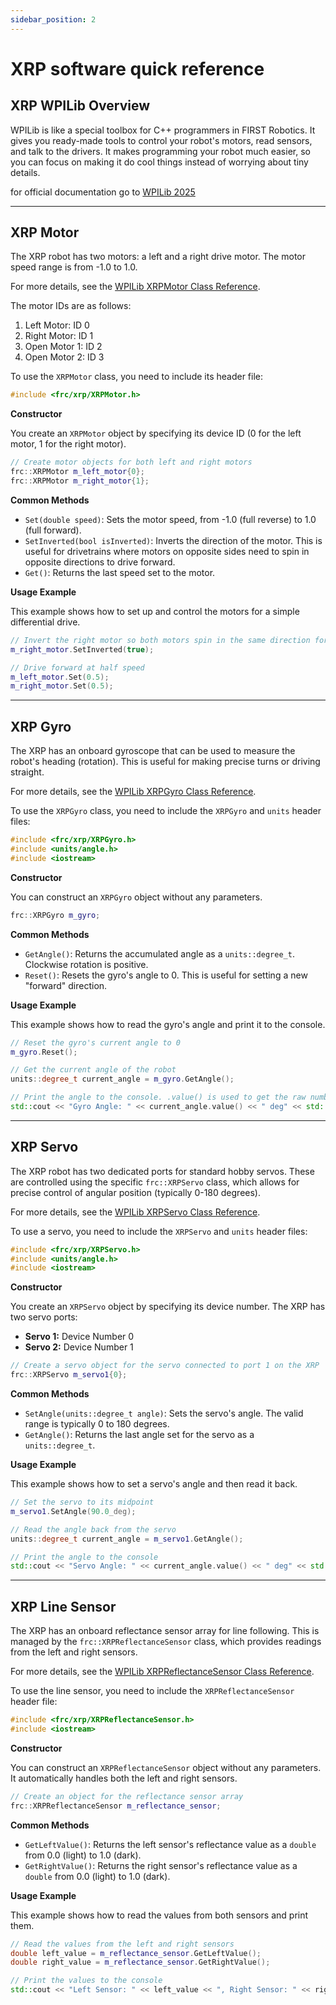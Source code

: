 ```yaml
---
sidebar_position: 2
---
```

# XRP software quick reference

## XRP WPILib Overview 
 WPILib is like a special toolbox for C++ programmers in FIRST Robotics. It gives you ready-made tools to control your robot's motors, read sensors, and talk to the drivers. It makes programming your robot much easier, so you can focus on making it do cool things instead of worrying about tiny details.  

 for official documentation go to [WPILib 2025](https://github.wpilib.org/allwpilib/docs/release/cpp/classfrc_1_1_x_r_p_gyro.html)  

---

## XRP Motor

 The XRP robot has two motors: a left and a right drive motor. The motor speed range is from -1.0 to 1.0.

 For more details, see the [WPILib XRPMotor Class Reference](https://github.wpilib.org/allwpilib/docs/release/cpp/classfrc_1_1_x_r_p_motor.html).

 The motor IDs are as follows:  
 1. Left Motor: ID 0  
 2. Right Motor: ID 1  
 3. Open Motor 1: ID 2  
 4. Open Motor 2: ID 3  

 To use the `XRPMotor` class, you need to include its header file:

 ```cpp
 #include <frc/xrp/XRPMotor.h>
 ```

 **Constructor**

 You create an `XRPMotor` object by specifying its device ID (0 for the left motor, 1 for the right motor).

 ```cpp
 // Create motor objects for both left and right motors
 frc::XRPMotor m_left_motor{0};
 frc::XRPMotor m_right_motor{1};
 ```

 **Common Methods**

 *   `Set(double speed)`: Sets the motor speed, from -1.0 (full reverse) to 1.0 (full forward).
 *   `SetInverted(bool isInverted)`: Inverts the direction of the motor. This is useful for drivetrains where motors on opposite sides need to spin in opposite directions to drive forward.
 *   `Get()`: Returns the last speed set to the motor.

 **Usage Example**

 This example shows how to set up and control the motors for a simple differential drive.

 ```cpp
 // Invert the right motor so both motors spin in the same direction for forward motion
 m_right_motor.SetInverted(true);

 // Drive forward at half speed
 m_left_motor.Set(0.5);
 m_right_motor.Set(0.5);
 ```
---

## XRP Gyro 

 The XRP has an onboard gyroscope that can be used to measure the robot's heading (rotation). This is useful for making precise turns or driving straight.

 For more details, see the [WPILib XRPGyro Class Reference](https://github.wpilib.org/allwpilib/docs/release/cpp/classfrc_1_1_x_r_p_gyro.html).

 To use the `XRPGyro` class, you need to include the `XRPGyro` and `units` header files:

 ```cpp
 #include <frc/xrp/XRPGyro.h>
 #include <units/angle.h>
 #include <iostream>
 ```

 **Constructor**

 You can construct an `XRPGyro` object without any parameters.

 ```cpp
 frc::XRPGyro m_gyro;
 ```

 **Common Methods**

 *   `GetAngle()`: Returns the accumulated angle as a `units::degree_t`. Clockwise rotation is positive.
 *   `Reset()`: Resets the gyro's angle to 0. This is useful for setting a new "forward" direction.

 **Usage Example**

 This example shows how to read the gyro's angle and print it to the console.

 ```cpp
 // Reset the gyro's current angle to 0
 m_gyro.Reset();

 // Get the current angle of the robot
 units::degree_t current_angle = m_gyro.GetAngle();

 // Print the angle to the console. .value() is used to get the raw number.
 std::cout << "Gyro Angle: " << current_angle.value() << " deg" << std::endl;
 ```
---

## XRP Servo

 The XRP robot has two dedicated ports for standard hobby servos. These are controlled using the specific `frc::XRPServo` class, which allows for precise control of angular position (typically 0-180 degrees).

 For more details, see the [WPILib XRPServo Class Reference](https://github.wpilib.org/allwpilib/docs/release/cpp/classfrc_1_1_x_r_p_servo.html).

 To use a servo, you need to include the `XRPServo` and `units` header files:

 ```cpp
 #include <frc/xrp/XRPServo.h>
 #include <units/angle.h>
 #include <iostream>
 ```

 **Constructor**

 You create an `XRPServo` object by specifying its device number. The XRP has two servo ports:

 *   **Servo 1:** Device Number 0
 *   **Servo 2:** Device Number 1

 ```cpp
 // Create a servo object for the servo connected to port 1 on the XRP
 frc::XRPServo m_servo1{0};
 ```

 **Common Methods**

 *   `SetAngle(units::degree_t angle)`: Sets the servo's angle. The valid range is typically 0 to 180 degrees.
 *   `GetAngle()`: Returns the last angle set for the servo as a `units::degree_t`.

 **Usage Example**

 This example shows how to set a servo's angle and then read it back.

 ```cpp
 // Set the servo to its midpoint
 m_servo1.SetAngle(90.0_deg);

 // Read the angle back from the servo
 units::degree_t current_angle = m_servo1.GetAngle();

 // Print the angle to the console
 std::cout << "Servo Angle: " << current_angle.value() << " deg" << std::endl;
 ```
---
## XRP Line Sensor

 The XRP has an onboard reflectance sensor array for line following. This is managed by the `frc::XRPReflectanceSensor` class, which provides readings from the left and right sensors.

 For more details, see the [WPILib XRPReflectanceSensor Class Reference](https://github.wpilib.org/allwpilib/docs/release/cpp/classfrc_1_1_x_r_p_reflectance_sensor.html).

 To use the line sensor, you need to include the `XRPReflectanceSensor` header file:

 ```cpp
 #include <frc/xrp/XRPReflectanceSensor.h>
 #include <iostream>
 ```

 **Constructor**

 You can construct an `XRPReflectanceSensor` object without any parameters. It automatically handles both the left and right sensors.

 ```cpp
 // Create an object for the reflectance sensor array
 frc::XRPReflectanceSensor m_reflectance_sensor;
 ```

 **Common Methods**

 *   `GetLeftValue()`: Returns the left sensor's reflectance value as a `double` from 0.0 (light) to 1.0 (dark).
 *   `GetRightValue()`: Returns the right sensor's reflectance value as a `double` from 0.0 (light) to 1.0 (dark).

 **Usage Example**

 This example shows how to read the values from both sensors and print them.

 ```cpp
 // Read the values from the left and right sensors
 double left_value = m_reflectance_sensor.GetLeftValue();
 double right_value = m_reflectance_sensor.GetRightValue();

 // Print the values to the console
 std::cout << "Left Sensor: " << left_value << ", Right Sensor: " << right_value << std::endl;
 ```